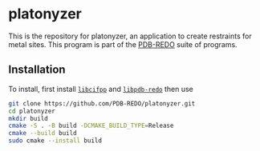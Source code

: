 platonyzer
==========

This is the repository for platonyzer, an application to create restraints for metal sites. This program is part of the [PDB-REDO](https://pdb.redo.eu/) suite
of programs.

Installation
------------

To install, first install [`libcifpp`](https://github.com/PDB-REDO/libcifpp) and [`libpdb-redo`](https://github.com/PDB-REDO/libpdb-redo) then use

```bash
git clone https://github.com/PDB-REDO/platonyzer.git
cd platonyzer
mkdir build
cmake -S . -B build -DCMAKE_BUILD_TYPE=Release
cmake --build build
sudo cmake --install build
```

